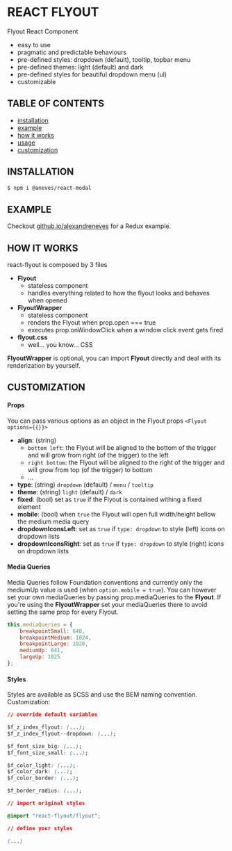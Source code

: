 # REACT FLYOUT

Flyout React Component

+ easy to use
+ pragmatic and predictable behaviours
+ pre-defined styles: dropdown (default), tooltip, topbar menu
+ pre-defined themes: light (default) and dark
+ pre-defined styles for beautiful dropdown menu (ul)
+ customizable



## TABLE OF CONTENTS

+ [installation](#installation)
+ [example](#example)
+ [how it works](#how-it-works)
+ [usage](#usage)
+ [customization](#customization)



## INSTALLATION

```sh
$ npm i @aneves/react-modal
```



## EXAMPLE

Checkout [github.io/alexandreneves](http://alexandreneves.github.io/) for a Redux example.




## HOW IT WORKS

react-flyout is composed by 3 files
+ **Flyout**
    + stateless component
    + handles everything related to how the flyout looks and behaves when opened
+ **FlyoutWrapper**
    + stateless component
    + renders the Flyout when prop.open === true
    + executes prop.onWindowClick when a window click event gets fired
+ **flyout.css**
    + well... you know... CSS

**FlyoutWrapper** is optional, you can import **Flyout** directly and deal with its renderization by yourself.



## CUSTOMIZATION

#### Props

You can pass various options as an object in the Flyout props `<Flyout options={{}}>`

+ **align**: (string)
    *   `bottom left`: the Flyout will be aligned to the bottom of the trigger and will grow from right (of the trigger) to the left
    *   `right bottom`: the Flyout will be aligned to the right of the trigger and will grow from top (of the trigger) to bottom
    *   ...
+ **type**: (string) `dropdown` (default) / `menu` / `tooltip`
+ **theme**: (string) `light` (default) / `dark`
+ **fixed**: (bool) set as `true` if the Flyout is contained withing a fixed element
+ **mobile**: (bool) when `true` the Flyout will open full width/height bellow the medium media query
+ **dropdownIconsLeft**: set as `true` if `type: dropdown` to style (left) icons on dropdown lists
+ **dropdownIconsRight**: set as `true` if `type: dropdown` to style (right) icons on dropdown lists

#### Media Queries

Media Queries follow Foundation conventions and currently only the mediumUp value is used (when `option.mobile = true`).
You can however set your own mediaQueries by passing prop.mediaQueries to the **Flyout**.
If you're using the **FlyoutWrapper** set your mediaQueries there to avoid setting the same prop for every Flyout.

```javascript
this.mediaQueries = {
    breakpointSmall: 640,
    breakpointMedium: 1024,
    breakpointLarge: 1920,
    mediumUp: 641,
    largeUp: 1025
};
```

#### Styles

Styles are available as SCSS and use the BEM naming convention.
Customization:

```css
// override default variables

$f_z_index_flyout: (...);
$f_z_index_flyout--dropdown: (...);

$f_font_size_big: (...);
$f_font_size_small: (...);

$f_color_light: (...);
$f_color_dark: (...);
$f_color_border: (...);

$f_border_radius: (...);

// import original styles

@import "react-flyout/flyout";

// define your styles

(...)
```
